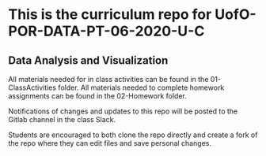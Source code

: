# This is the curriculum repo for UofO-POR-DATA-PT-06-2020-U-C
## Data Analysis and Visualization

All materials needed for in class activities can be found in the 01-ClassActivities folder. 
All materials needed to complete homework assignments can be found in the 02-Homework folder. 

Notifications of changes and updates to this repo will be posted to the Gitlab channel in the class Slack. 

Students are encouraged to both clone the repo directly and create a fork of the repo where they can edit files and save personal changes. 